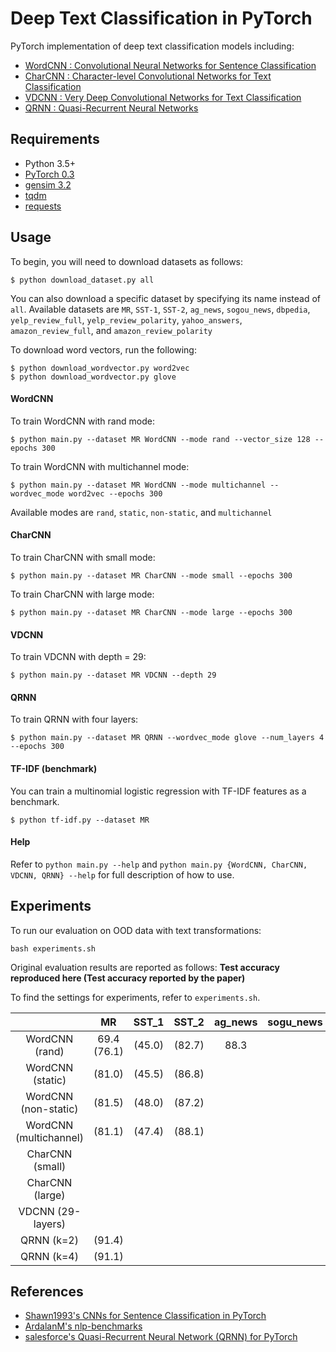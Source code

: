 # Deep Text Classification in PyTorch
PyTorch implementation of deep text classification models including:

- [WordCNN : Convolutional Neural Networks for Sentence Classification](https://arxiv.org/abs/1408.5882)
- [CharCNN : Character-level Convolutional Networks for Text Classification](https://arxiv.org/abs/1509.01626)
- [VDCNN : Very Deep Convolutional Networks for Text Classification](https://arxiv.org/abs/1606.01781)
- [QRNN : Quasi-Recurrent Neural Networks](https://arxiv.org/abs/1611.01576)

## Requirements
- Python 3.5+
- [PyTorch 0.3](http://pytorch.org/)
- [gensim 3.2](https://github.com/RaRe-Technologies/gensim)
- [tqdm](https://github.com/tqdm/tqdm)
- [requests](https://github.com/requests/requests)

## Usage
To begin, you will need to download datasets as follows:
```
$ python download_dataset.py all
```
You can also download a specific dataset by specifying its name instead of `all`. Available datasets are `MR`, `SST-1`, `SST-2`, `ag_news`, `sogou_news`, `dbpedia`, `yelp_review_full`,  `yelp_review_polarity`, `yahoo_answers`, `amazon_review_full`, and `amazon_review_polarity`

To download word vectors, run the following:
```
$ python download_wordvector.py word2vec
$ python download_wordvector.py glove
```

#### WordCNN
To train WordCNN with rand mode:
```
$ python main.py --dataset MR WordCNN --mode rand --vector_size 128 --epochs 300
```
To train WordCNN with multichannel mode:
```
$ python main.py --dataset MR WordCNN --mode multichannel --wordvec_mode word2vec --epochs 300
```
Available modes are `rand`, `static`, `non-static`, and `multichannel`

#### CharCNN
To train CharCNN with small mode:
```
$ python main.py --dataset MR CharCNN --mode small --epochs 300
```
To train CharCNN with large mode:
```
$ python main.py --dataset MR CharCNN --mode large --epochs 300
```

#### VDCNN
To train VDCNN with depth = 29:
```
$ python main.py --dataset MR VDCNN --depth 29
```

#### QRNN
To train QRNN with four layers:
```
$ python main.py --dataset MR QRNN --wordvec_mode glove --num_layers 4 --epochs 300
```

#### TF-IDF (benchmark)
You can train a multinomial logistic regression with TF-IDF features as a benchmark.
```
$ python tf-idf.py --dataset MR
```

#### Help
Refer to `python main.py --help` and `python main.py {WordCNN, CharCNN, VDCNN, QRNN} --help` for full description of how to use.


## Experiments

To run our evaluation on OOD data with text transformations:

```
bash experiments.sh
```

Original evaluation results are reported as follows: **Test accuracy reproduced here (Test accuracy reported by the paper)**

To find the settings for experiments, refer to `experiments.sh`.

|                                 |      MR     |     SST_1      |     SST_2      |       ag_news  |     sogu_news     |      db_pedia      |   yelp_review_full   | yelp_review_polarity | yahoo_answer | amazon_review_full | amazon_review_polarity |
|:-------------------------------:|:-----------:|:--------------:|:--------------:|:--------------:|:-----------------:|:------------------:|:--------------------:|:------------------:|:------------:|:------------------:|:----------------------:|
|WordCNN (rand)                   | 69.4 (76.1) |         (45.0) |         (82.7) |    88.3        |                   |                    |           92.5       |                    |              |                    |                        |
|WordCNN (static)                 |      (81.0) |         (45.5) |         (86.8) |                |                   |                    |                      |                    |              |                    |                        |
|WordCNN (non-static)             |      (81.5) |         (48.0) |         (87.2) |                |                   |                    |                      |                    |              |                    |                        |
|WordCNN (multichannel)           |      (81.1) |         (47.4) |         (88.1) |                |                   |                    |                      |                    |              |                    |                        |
|CharCNN (small)                  |             |                |                |                |                   |                    |                      |                    |              |                    |                        |
|CharCNN (large)                  |             |                |                |                |                   |                    |                      |                    |              |                    |                        |
|VDCNN (29-layers)                |             |                |                |                |                   |                    |                      |                    |              |                    |                        |
|QRNN (k=2)                       |      (91.4) |                |                |                |                   |                    |                      |                    |              |                    |                        |
|QRNN (k=4)                       |      (91.1) |                |                |                |                   |                    |                      |                    |              |                    |                        |


## References
- [Shawn1993's CNNs for Sentence Classification in PyTorch](https://github.com/Shawn1993/cnn-text-classification-pytorch)
- [ArdalanM's nlp-benchmarks](https://github.com/ArdalanM/nlp-benchmarks)
- [salesforce's Quasi-Recurrent Neural Network (QRNN) for PyTorch](https://github.com/salesforce/pytorch-qrnn)
